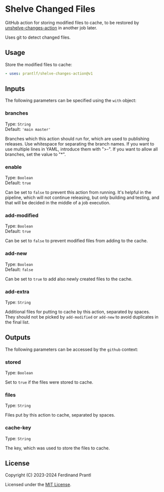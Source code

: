 # Shelve Changed Files

GitHub action for storing modified files to cache, to be restored by [unshelve-changes-action] in another job later.

Uses git to detect changed files.

## Usage

Store the modified files to cache:

```yml
- uses: prantlf/shelve-changes-action@v1
```

## Inputs

The following parameters can be specified using the `with` object:

### branches

Type: `String`<br>
Default: `'main master'`

Branches which this action should run for, which are used to publishing releases. Use whitespace for separating the branch names. If you want to use multiple lines in YAML, introduce them with ">-". If you want to allow all branches, set the value to "*".

### enable

Type: `Boolean`<br>
Default: `true`

Can be set to `false` to prevent this action from running. It's helpful in the pipeline, which will not continue releasing, but only building and testing, and that will be decided in the middle of a job execution.

### add-modified

Type: `Boolean`<br>
Default: `true`

Can be set to `false` to prevent modified files from adding to the cache.

### add-new

Type: `Boolean`<br>
Default: `false`

Can be set to `true` to add also newly created files to the cache.

### add-extra

Type: `String`<br>

Additional files for putting to cache by this action, separated by spaces. They should not be picked by `add-modified` or `add-new` to avoid duplicates in the final list.

## Outputs

The following parameters can be accessed by the `github` context:

### stored

Type: `Boolean`<br>

Set to `true` if the files were stored to cache.

### files

Type: `String`<br>

Files put by this action to cache, separated by spaces.

### cache-key

Type: `String`<br>

The key, which was used to store the files to cache.

## License

Copyright (C) 2023-2024 Ferdinand Prantl

Licensed under the [MIT License].

[MIT License]: http://en.wikipedia.org/wiki/MIT_License
[unshelve-changes-action]: https://github.com/prantlf/unshelve-changes-action
